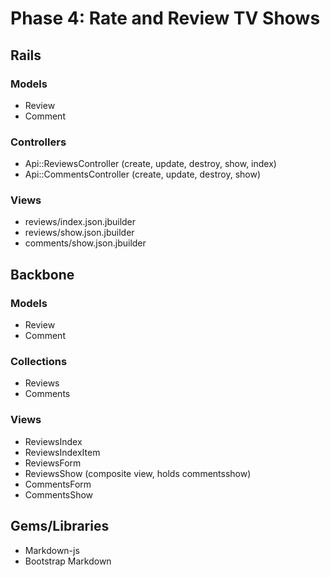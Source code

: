 # Phase 4: Rate and Review TV Shows

## Rails
### Models
* Review
* Comment

### Controllers
* Api::ReviewsController (create, update, destroy, show, index)
* Api::CommentsController (create, update, destroy, show)

### Views
* reviews/index.json.jbuilder
* reviews/show.json.jbuilder
* comments/show.json.jbuilder

## Backbone
### Models
* Review
* Comment

### Collections
* Reviews
* Comments

### Views
* ReviewsIndex
* ReviewsIndexItem
* ReviewsForm
* ReviewsShow (composite view, holds commentsshow)
* CommentsForm
* CommentsShow

## Gems/Libraries
* Markdown-js
* Bootstrap Markdown